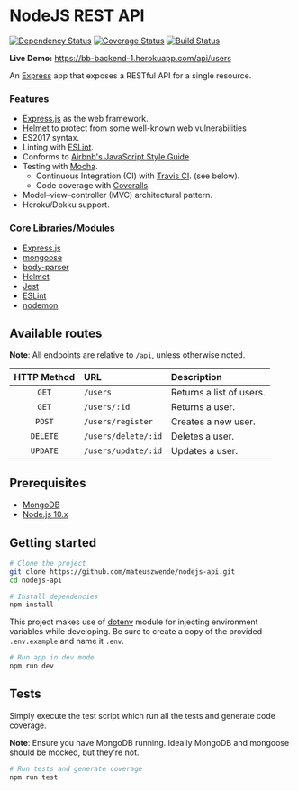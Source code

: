 # NodeJS REST API

[![Dependency Status](https://david-dm.org/mateuszwende/nodejs-api.svg)](https://david-dm.org/mateuszwende/nodejs-api)
[![Coverage Status](https://coveralls.io/repos/github/mateuszwende/nodejs-api/badge.svg?branch=master)](https://coveralls.io/github/mateuszwende/nodejs-api?branch=master)
[![Build Status](https://travis-ci.org/mateuszwende/node-js.svg?branch=master)](https://travis-ci.org/mateuszwende/nodejs-api)

**Live Demo:** https://bb-backend-1.herokuapp.com/api/users

An [Express](https://expressjs.com/) app that exposes a RESTful API for a single resource.

### Features

- [Express.js](https://expressjs.com/) as the web framework.
- [Helmet](https://github.com/helmetjs/helmet) to protect from some well-known web vulnerabilities
- ES2017 syntax.
- Linting with [ESLint](http://eslint.org/).
- Conforms to [Airbnb's JavaScript Style Guide](https://github.com/airbnb/javascript).
- Testing with [Mocha](https://mochajs.org/).
  - Continuous Integration (CI) with [Travis CI](https://travis-ci.org/). (see below).
  - Code coverage with [Coveralls](https://coveralls.io/github/mateuszwende/nodejs-api).
- Model–view–controller (MVC) architectural pattern.
- Heroku/Dokku support.

### Core Libraries/Modules

- [Express.js](https://expressjs.com/)
- [mongoose](http://mongoosejs.com/)
- [body-parser](https://github.com/expressjs/body-parser)
- [Helmet](https://github.com/helmetjs/helmet)
- [Jest](https://mochajs.org/)
- [ESLint](https://github.com/eslint/eslint)
- [nodemon](https://github.com/remy/nodemon)

## Available routes

**Note**: All endpoints are relative to `/api`, unless otherwise noted.

| HTTP Method | URL                 | Description              |
| :---------: | :------------------ | :----------------------- |
|    `GET`    | `/users`            | Returns a list of users. |
|    `GET`    | `/users/:id`        | Returns a user.          |
|   `POST`    | `/users/register`   | Creates a new user.      |
|  `DELETE`   | `/users/delete/:id` | Deletes a user.          |
|  `UPDATE`   | `/users/update/:id` | Updates a user.          |

## Prerequisites

- [MongoDB](https://www.mongodb.com/download-center)
- [Node.js 10.x](https://nodejs.org/)

## Getting started

```bash
# Clone the project
git clone https://github.com/mateuszwende/nodejs-api.git
cd nodejs-api

# Install dependencies
npm install

```

This project makes use of [dotenv](https://www.npmjs.com/package/dotenv) module for injecting environment variables while developing. Be sure to create a copy of the provided `.env.example` and name it `.env`.

```bash
# Run app in dev mode
npm run dev
```

## Tests

Simply execute the test script which run all the tests and generate code coverage.

**Note**: Ensure you have MongoDB running. Ideally MongoDB and mongoose should be mocked, but they're not.

```bash
# Run tests and generate coverage
npm run test
```
